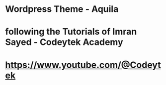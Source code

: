 # Wordpress Theme - Aquila
# following the Tutorials of Imran Sayed - Codeytek Academy
# https://www.youtube.com/@Codeytek
